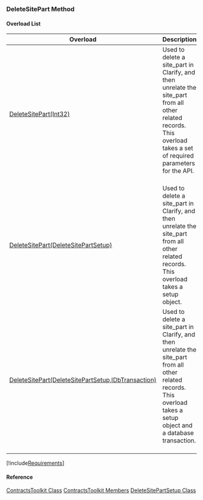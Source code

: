 ### DeleteSitePart Method

#### Overload List

| Overload | Description |
| --- | --- |
| [DeleteSitePart(Int32)](FChoice.Toolkits.Clarify~FChoice.Toolkits.Clarify.Contracts.ContractsToolkit~DeleteSitePart(Int32).md) | Used to delete a site_part in Clarify, and then unrelate the site_part from all other related records. This overload takes a set of required parameters for the API.   |
| [DeleteSitePart(DeleteSitePartSetup)](FChoice.Toolkits.Clarify~FChoice.Toolkits.Clarify.Contracts.ContractsToolkit~DeleteSitePart(DeleteSitePartSetup).md) | Used to delete a site_part in Clarify, and then unrelate the site_part from all other related records. This overload takes a setup object.   |
| [DeleteSitePart(DeleteSitePartSetup,IDbTransaction)](FChoice.Toolkits.Clarify~FChoice.Toolkits.Clarify.Contracts.ContractsToolkit~DeleteSitePart(DeleteSitePartSetup,IDbTransaction).md) | Used to delete a site_part in Clarify, and then unrelate the site_part from all other related records. This overload takes a setup object and a database transaction.   |

[!include[Requirements](../partials/requirements.md)]



#### Reference

[ContractsToolkit Class](FChoice.Toolkits.Clarify~FChoice.Toolkits.Clarify.Contracts.ContractsToolkit.md)
[ContractsToolkit Members](FChoice.Toolkits.Clarify~FChoice.Toolkits.Clarify.Contracts.ContractsToolkit_members.md)
[DeleteSitePartSetup Class](FChoice.Toolkits.Clarify~FChoice.Toolkits.Clarify.Contracts.DeleteSitePartSetup.md)
